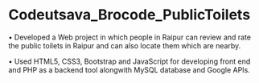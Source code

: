 # Codeutsava_Brocode_PublicToilets
•	Developed a Web project in which people in Raipur can review and rate the public toilets in Raipur and can also locate them which are nearby.

•	Used HTML5, CSS3, Bootstrap and JavaScript for developing front end and PHP as a backend tool alongwith MySQL database and Google APIs.
